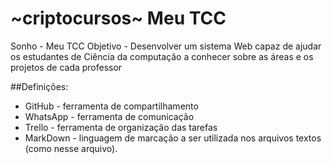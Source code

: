 # ~criptocursos~ Meu TCC
Sonho - Meu TCC
Objetivo - Desenvolver um sistema Web capaz de ajudar os estudantes de Ciência da computação a conhecer sobre as áreas e os projetos de cada professor

##Definições:
- GitHub - ferramenta de compartilhamento
- WhatsApp - ferramenta de comunicação
- Trello - ferramenta de organização das tarefas
- MarkDown - linguagem de marcação a ser utilizada nos arquivos textos (como nesse arquivo).
